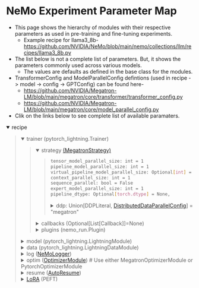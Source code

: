 # NeMo Experiment Parameter Map

- This page shows the hierarchy of modules with their respective parameters as used in pre-training and fine-tuning experiments.
  - Example recipe for llama3_8b- https://github.com/NVIDIA/NeMo/blob/main/nemo/collections/llm/recipes/llama3_8b.py
- The list below is not a complete list of parameters. But, it shows the parameters commonly used across various models.
  - The values are defaults as defined in the base class for the modules.
- TransformerConfig and ModelParallelConfig defintions (used in recipe -> model -> config -> GPTConfig) can be found here-
  -  https://github.com/NVIDIA/Megatron-LM/blob/main/megatron/core/transformer/transformer_config.py 
  -  https://github.com/NVIDIA/Megatron-LM/blob/main/megatron/core/model_parallel_config.py  
- Clik on the links below to see complete list of available paramaters.

<details open>
<summary>recipe</summary>
<blockquote>

<details open>
  <summary>trainer (pytorch_lightning.Trainer)</summary>

  <blockquote>

  <details open><summary>strategy <a href="https://github.com/NVIDIA/NeMo/tree/main/nemo/lightning/pytorch/strategies">(MegatronStrategy)</a></summary>
  <blockquote>

  ```sh
  tensor_model_parallel_size: int = 1
  pipeline_model_parallel_size: int = 1
  virtual_pipeline_model_parallel_size: Optional[int] = None
  context_parallel_size: int = 1
  sequence_parallel: bool = False
  expert_model_parallel_size: int = 1
  pipeline_dtype: Optional[torch.dtype] = None,
  ```    
  <details><summary>ddp: Union[DDPLiteral, <a href="https://github.com/NVIDIA/Megatron-LM/blob/main/megatron/core/distributed/distributed_data_parallel_config.py">DistributedDataParallelConfig</a>] = "megatron"</summary>
  <blockquote>

  ```sh
  grad_reduce_in_fp32: bool = False # this is overridden by same config in MegatronMixedPrecision
  overlap_grad_reduce: bool = False
  overlap_param_gather: bool = False
  align_param_gather: bool = False
  use_distributed_optimizer: bool = False # this is overridden by same config in OptimizerConfig
  check_for_nan_in_grad: bool = False
  bucket_size: Optional[int] = None
  average_in_collective: bool = False
  fp8_param_gather: bool = False    
  ```  
  </blockquote>
  </details>
  </blockquote>
  </details>

  <details>
  <summary>callbacks (Optional[List[Callback]]=None)</summary>
  <blockquote>

  <details><summary><a href="https://github.com/NVIDIA/NeMo/blob/main/nemo/utils/exp_manager.py#L240">TimingCallback</a> (Callback)</summary>
  <blockquote>

  ```sh
  reduction: str = "mean"
  sync_cuda: bool = False
  buffer_size: int = 1
  ```
  </blockquote>
  </details>

  <details><summary><a href="https://github.com/NVIDIA/NeMo/blob/main/nemo/lightning/pytorch/callbacks/megatron_comm_overlap.py">MegatronCommOverlapCallback</a> (Callback)</summary>
  <blockquote>

  ```sh
  tp_comm_overlap: bool = None
  tp_comm_overlap_cfg: TransformerLayerTPOverlapCfg = None
  overlap_p2p_comm: bool = None
  batch_p2p_comm: bool = None
  overlap_grad_reduce: bool = None
  overlap_param_gather: bool = None
  overlap_param_gather_with_optimizer_step: bool = None
  align_param_gather: bool = None
  bucket_size: int = None
  defer_embedding_wgrad_compute: bool = None
  wgrad_deferral_limit: int = None
  ```
  </blockquote>
  </details>

  <details><summary><a href="https://github.com/NVIDIA/NeMo/blob/main/nemo/lightning/pytorch/callbacks/nsys.py">NsysCallback</a> (Callback)</summary>
  <blockquote>

  ```sh
  start_step: int
  end_step: int
  ranks: List[int] = [0]
  gen_shape: bool = False
  ```
  </blockquote>
  </details>

  <details><summary><a href="https://github.com/NVIDIA/NeMo/blob/main/nemo/lightning/pytorch/callbacks/memory_profiler.py">MemoryProfileCallback</a> (Callback)</summary>
  <blockquote>

  ```sh
  dir: str = "/mem_profile"
  warn_cycles: bool = True
  ranks: List = []
  ```
  </blockquote>
  </details>

  <details><summary><a href="https://github.com/NVIDIA/NeMo/blob/main/nemo/lightning/pytorch/callbacks/garbage_collection.py">GarbageCollectionCallback</a> (Callback)</summary>
  <blockquote>

  ```sh
  gc_interval_train: int
  gc_interval_val: int
  ```
  </blockquote>
  </details>
  </blockquote>
  </details>

  <details>
  <summary>plugins (nemo_run.Plugin)</summary>
  <blockquote>

  <details><summary><a href="https://github.com/NVIDIA/NeMo/blob/main/nemo/lightning/pytorch/plugins/mixed_precision.py">MegatronMixedPrecision</a></summary>
  <blockquote>

  ```sh
  precision: Literal["16-mixed", "bf16-mixed", "32"]
  params_dtype: torch.dtype = None
  pipeline_dtype: torch.dtype = None
  autocast_enabled: bool = False
  grad_reduce_in_fp32: bool = True # this overrides same config in DistributedDataParallelConfig
  fp8: str = None
  fp8_margin: int = 0
  fp8_amax_history_len: int = 1
  fp8_amax_compute_algo: str = "most_recent"
  fp8_params: bool = False
  ```
  </blockquote>
  </details>

  <details><summary><a href="https://github.com/NVIDIA/NeMo/blob/main/nemo/lightning/run/plugins.py">PerfEnvPlugin</a></summary>
  <blockquote>

  ```sh
  enable_layernorm_sm_margin: bool = True
  layernorm_sm_margin: int = 16
  enable_vboost: bool = False
  ```
  </blockquote>
  </details>

  </blockquote>
  </details>

  </blockquote>

</details>

<details>
  <summary>model (pytorch_lightning.LightningModule)</summary>

  <blockquote>
    
  <details><summary>config (<a href="https://github.com/NVIDIA/NeMo/blob/main/nemo/collections/llm/gpt/model/base.py">GPTConfig</a>)</summary>
  <blockquote>

  ```sh
  seq_length: int = 1024
  attention_softmax_in_fp32: bool = False
  num_layers: int = 0
  hidden_size: int = 0
  num_attention_heads: int = 0
  num_query_groups: Optional[int] = None
  ffn_hidden_size: Optional[int] = None
  hidden_dropout: float = 0.1
  attention_dropout: float = 0.1
  add_bias_linear: bool = True
  gated_linear_unit: bool = False
  activation_func: Callable = F.gelu
  normalization: bool = "LayerNorm"
  layernorm_epsilon: float = 1e-5
  layernorm_zero_centered_gamma: bool = False

  # Fusions
  masked_softmax_fusion: bool = True
  cross_entropy_loss_fusion: bool = True
  gradient_accumulation_fusion: bool = _grad_accum_fusion_available # Requires the custom CUDA extension fused_weight_gradient_mlp_cuda module
  bias_activation_fusion: bool = False
  bias_dropout_fusion: bool = False 
  apply_rope_fusion: bool = False

  recompute_granularity: Optional[str] = None # Determines which type of activation recompute to use. If set, must be 'selective' or 'full'.
  recompute_method: Optional[str] = None # Determines which transformer layers will be recomputed. If set, must be 'uniform' or 'block'.
  recompute_num_layers: Optional[int] = None 
  distribute_saved_activations: Optional[bool] = None # If True, distribute recomputed activations across the - model parallel group.

  enable_cuda_graph: bool = False # When set to true, TransformerLayer layers are swapped with a CUDA graphed version.
  external_cuda_graph: bool = False # When set to true, TransformerLayer layers are swapped with user provided CUDA graphs.
  ```
  </blockquote>
  </details>

  </blockquote>

</details>

<details>
  <summary>data (pytorch_lightning.LightningDataModule)</summary>

  <blockquote>

  <details><summary><a href="https://github.com/NVIDIA/NeMo/blob/main/nemo/collections/llm/gpt/data/mock.py">MockDataModule</a></summary>
  <blockquote>
      
  ```sh
  seq_length: int = 2048
  tokenizer: Optional["TokenizerSpec"] = None
  micro_batch_size: int = 4
  global_batch_size: int = 8
  rampup_batch_size: Optional[List[int]] = None
  num_train_samples: int = 10_000
  num_val_samples: int = 10_000
  num_test_samples: int = 10_000
  num_workers: int = 8
  pin_memory: bool = True
  persistent_workers: bool = False
  create_attention_mask: bool = False
  ```
  </blockquote>
  </details>

  <details><summary><a href="https://github.com/NVIDIA/NeMo/blob/main/nemo/collections/llm/gpt/data/squad.py">SquadDataModule</a> (For fine-tuning jobs)</summary>
  <blockquote>

  ```sh
  seq_length: int = 2048
  tokenizer: Optional["TokenizerSpec"] = None
  micro_batch_size: int = 4
  global_batch_size: int = 8
  ```
  <details><summary>packed_sequence_specs (Optional[<a href="https://github.com/NVIDIA/NeMo/blob/main/nemo/collections/llm/gpt/data/packed_sequence.py">PackedSequenceSpecs</a>] = None)</summary>
  <blockquote>

  ```sh
  packed_sequence_size: int = -1
  tokenizer_model_name: str = None
  packed_data_path: str = None
  ```
  </blockquote>
  </details>
  </blockquote>
  </details>

  </blockquote>

</details>

<details>
  <summary>log (<a href="https://github.com/NVIDIA/NeMo/blob/main/nemo/lightning/nemo_logger.py">NeMoLogger</a>)</summary>

  <blockquote>

  ```sh
  log_dir: Optional[str] = None
  log_local_rank_0_only: bool = False
  log_global_rank_0_only: bool = False
  ```
  <details><summary>ckpt (Optional[<a href="https://github.com/NVIDIA/NeMo/blob/main/nemo/lightning/pytorch/callbacks/model_checkpoint.py">ModelCheckpoint</a>] = None)</summary>
  <blockquote>      

  ```sh
  save_last: Optional[bool] = True
  save_top_k: int = 3
  every_n_epochs: int = None
  every_n_train_steps: Optional[int] = None
  save_on_train_epoch_end: Optional[bool] = False
  train_time_interval: Optional[timedelta] = None
  ```
  </blockquote>
  </details>

  <details><summary>tensorboard (Optional[TensorBoardLogger] = None)</summary>
  <blockquote>

  ```sh
  save_dir: Union[str, Path]
  name: Optional[str] = "lightning_logs"
  ```
  </blockquote>
  </details>

  <details><summary>wandb: Optional[WandbLogger] = None</summary>
  <blockquote>

  ```sh
  name: Optional[str] = None
  project: Optional[str] = None
  config: Dict
  ```
  </blockquote>
  </details>

  </blockquote>

</details>

<details>
  <summary>optim (<a href="https://github.com/NVIDIA/NeMo/blob/main/nemo/lightning/pytorch/optim/base.py">OptimizerModule</a>) # Use either MegatronOptimizerModule or PytorchOptimizerModule</summary>

  <blockquote>

  <details><summary><a href="https://github.com/NVIDIA/NeMo/blob/main/nemo/lightning/pytorch/optim/megatron.py">MegatronOptimizerModule</a></summary>
  <blockquote>

  <details><summary>config (<a href="https://github.com/NVIDIA/Megatron-LM/blob/main/megatron/core/optimizer/optimizer_config.py">OptimizerConfig</a>)</summary>
  <blockquote>

  ```sh
  optimizer: str = 'adam'
  lr: Optional[float] = None
  weight_decay: float = 0.01
  bf16: bool = False
  fp16: bool = False
  adam_beta1: float = 0.9
  adam_beta2: float = 0.999
  adam_eps: float = 1e-08
  use_distributed_optimizer: bool = False # this overrides same config in DistributedDataParallelConfig
  clip_grad: float 1.0
  ```
  </blockquote>
  </details>
      
  <details><summary>lr_scheduler (Optional[<a href="https://github.com/NVIDIA/NeMo/blob/main/nemo/lightning/pytorch/optim/base.py">LRSchedulerModule</a>] = None)</summary>
  <blockquote>

  ```sh
  warmup_steps: int = 750
  constant_steps: int = 80000
  min_lr: float = 6e-5
  ```
  </blockquote>
  </details>

  </blockquote>
  </details>

  <details><summary><a href="https://github.com/NVIDIA/NeMo/blob/main/nemo/lightning/pytorch/optim/pytorch.py">PytorchOptimizerModule</a></summary>
  <blockquote>

  ```sh
  optim_cls # Eg. torch.optim.Adam
  config: dict = {'lr': 3e-4}
  lr_scheduler: Optional[LRSchedulerModule] = None
  ```
  </blockquote>
  </details>

  </blockquote>

</details>

<details>
  <summary>resume (<a href="https://github.com/NVIDIA/NeMo/blob/main/nemo/lightning/resume.py">AutoResume</a>)</summary>

  <blockquote>

  ```sh
  restore_config: Optional[RestoreConfig] = None
  resume_from_directory: Optional[str] = None
  resume_from_path: Optional[str] = None
  adapter_path: Optional[str] = None
  resume_if_exists: bool = False
  resume_past_end: bool = False
  resume_ignore_no_checkpoint: bool = False
  ```
  </blockquote>

</details>

<details>
  <summary><a href="https://github.com/NVIDIA/NeMo/blob/main/nemo/collections/llm/peft/lora.py">LoRA</a> (PEFT)</summary>

  <blockquote>

  ```sh
  target_modules: List[str] = field(
      default_factory=lambda: ['linear_qkv', 'linear_proj', 'linear_fc1', 'linear_fc2']
  )
  dim: int = 32
  alpha: int = 32
  dropout: float = 0.0
  dropout_position: Literal['pre', 'post'] = 'post'
  lora_A_init_method: str = "xavier"
  lora_B_init_method: str = "zero"
  ```
  </blockquote>

</details>

</blockquote>
</details>